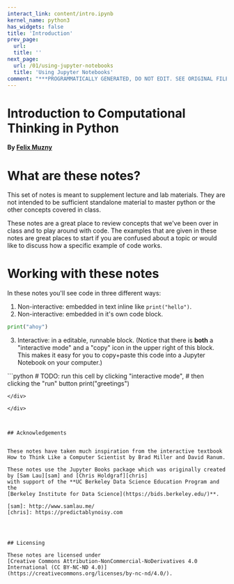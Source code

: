```yaml
---
interact_link: content/intro.ipynb
kernel_name: python3
has_widgets: false
title: 'Introduction'
prev_page:
  url: 
  title: ''
next_page:
  url: /01/using-jupyter-notebooks
  title: 'Using Jupyter Notebooks'
comment: "***PROGRAMMATICALLY GENERATED, DO NOT EDIT. SEE ORIGINAL FILES IN /content***"
---
```



Introduction to Computational Thinking in Python
=====================

__By [Felix Muzny](https://nlp.stanford.edu/~muzny/)__



# What are these notes?

This set of notes is meant to supplement lecture and lab materials. They are not intended to be sufficient standalone material to master python or the other concepts covered in class.

These notes are a great place to review concepts that we've been over in class and to play around with code. The examples that are given in these notes are great places to start if you are confused about a topic or would like to discuss how a specific example of code works.



# Working with these notes

In these notes you'll see code in three different ways:  
1. Non-interactive: embedded in text inline like `print("hello")`.
2. Non-interactive: embedded in it's own code block.
```python
print("ahoy")
```
3. Interactive: in a editable, runnable block. (Notice that there is __both__ a "interactive mode" and a "copy" icon in the upper right of this block. This makes it easy for you to copy+paste this code into a Jupyter Notebook on your computer.)



<div markdown="1" class="cell code_cell">
<div class="input_area" markdown="1">
```python
# TODO: run this cell by clicking "interactive mode", 
# then clicking the "run" button
print("greetings")

```
</div>

</div>



## Acknowledgements


These notes have taken much inspiration from the interactive textbook How to Think Like a Computer Scientist by Brad Miller and David Ranum.

These notes use the Jupyter Books package which was originally created by [Sam Lau][sam] and [Chris Holdgraf][chris]
with support of the **UC Berkeley Data Science Education Program and the
[Berkeley Institute for Data Science](https://bids.berkeley.edu/)**.

[sam]: http://www.samlau.me/
[chris]: https://predictablynoisy.com




## Licensing

These notes are licensed under
[Creative Commons Attribution-NonCommercial-NoDerivatives 4.0 International (CC BY-NC-ND 4.0)](https://creativecommons.org/licenses/by-nc-nd/4.0/).

